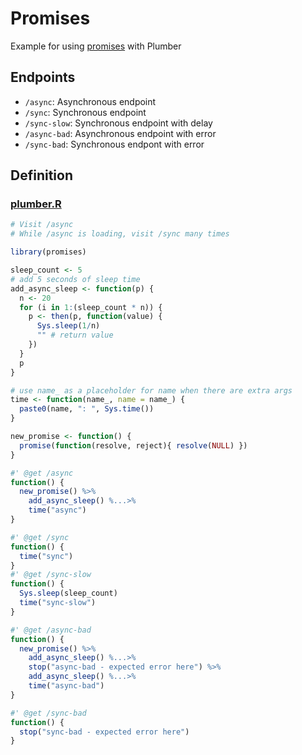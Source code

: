 
<!-- README.md is generated from README.Rmd. Please edit that file -->

# Promises

Example for using [promises](https://rstudio.github.io/promises/) with
Plumber

## Endpoints

-   `/async`: Asynchronous endpoint
-   `/sync`: Synchronous endpoint
-   `/sync-slow`: Synchronous endpoint with delay
-   `/async-bad`: Asynchronous endpoint with error
-   `/sync-bad`: Synchronous endpont with error

## Definition

### [plumber.R](plumber.R)

``` r
# Visit /async
# While /async is loading, visit /sync many times

library(promises)

sleep_count <- 5
# add 5 seconds of sleep time
add_async_sleep <- function(p) {
  n <- 20
  for (i in 1:(sleep_count * n)) {
    p <- then(p, function(value) {
      Sys.sleep(1/n)
      "" # return value
    })
  }
  p
}

# use name_ as a placeholder for name when there are extra args
time <- function(name_, name = name_) {
  paste0(name, ": ", Sys.time())
}

new_promise <- function() {
  promise(function(resolve, reject){ resolve(NULL) })
}

#' @get /async
function() {
  new_promise() %>%
    add_async_sleep() %...>%
    time("async")
}

#' @get /sync
function() {
  time("sync")
}
#' @get /sync-slow
function() {
  Sys.sleep(sleep_count)
  time("sync-slow")
}

#' @get /async-bad
function() {
  new_promise() %>%
    add_async_sleep() %...>%
    stop("async-bad - expected error here") %>%
    add_async_sleep() %...>%
    time("async-bad")
}

#' @get /sync-bad
function() {
  stop("sync-bad - expected error here")
}
```
